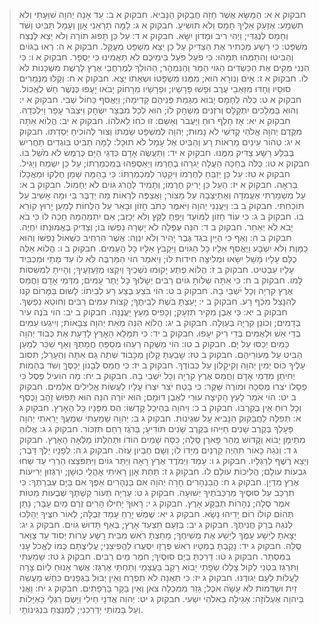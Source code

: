 > חבקוק א א: הַמַּשָּׂא אֲשֶׁר חָזָה חֲבַקּוּק הַנָּבִיא.
> חבקוק א ב: עַד אָנָה יְהוָה שִׁוַּעְתִּי וְלֹא תִשְׁמָע:  אֶזְעַק אֵלֶיךָ חָמָס וְלֹא תוֹשִׁיעַ.
> חבקוק א ג: לָמָּה תַרְאֵנִי אָוֶן וְעָמָל תַּבִּיט וְשֹׁד וְחָמָס לְנֶגְדִּי; וַיְהִי רִיב וּמָדוֹן יִשָּׂא.
> חבקוק א ד: עַל כֵּן תָּפוּג תּוֹרָה וְלֹא יֵצֵא לָנֶצַח מִשְׁפָּט:  כִּי רָשָׁע מַכְתִּיר אֶת הַצַּדִּיק עַל כֵּן יֵצֵא מִשְׁפָּט מְעֻקָּל.
> חבקוק א ה: רְאוּ בַגּוֹיִם וְהַבִּיטוּ וְהִתַּמְּהוּ תְּמָהוּ:  כִּי פֹעַל פֹּעֵל בִּימֵיכֶם לֹא תַאֲמִינוּ כִּי יְסֻפָּר.
> חבקוק א ו: כִּי הִנְנִי מֵקִים אֶת הַכַּשְׂדִּים הַגּוֹי הַמַּר וְהַנִּמְהָר; הַהוֹלֵךְ לְמֶרְחֲבֵי אֶרֶץ לָרֶשֶׁת מִשְׁכָּנוֹת לֹּא לוֹ.
> חבקוק א ז: אָיֹם וְנוֹרָא הוּא; מִמֶּנּוּ מִשְׁפָּטוֹ וּשְׂאֵתוֹ יֵצֵא.
> חבקוק א ח: וְקַלּוּ מִנְּמֵרִים סוּסָיו וְחַדּוּ מִזְּאֵבֵי עֶרֶב וּפָשׁוּ פָּרָשָׁיו; וּפָרָשָׁיו מֵרָחוֹק יָבֹאוּ יָעֻפוּ כְּנֶשֶׁר חָשׁ לֶאֱכוֹל.
> חבקוק א ט: כֻּלֹּה לְחָמָס יָבוֹא מְגַמַּת פְּנֵיהֶם קָדִימָה; וַיֶּאֱסֹף כַּחוֹל שֶׁבִי.
> חבקוק א י: וְהוּא בַּמְּלָכִים יִתְקַלָּס וְרֹזְנִים מִשְׂחָק לוֹ; הוּא לְכָל מִבְצָר יִשְׂחָק וַיִּצְבֹּר עָפָר וַיִּלְכְּדָהּ.
> חבקוק א יא: אָז חָלַף רוּחַ וַיַּעֲבֹר וְאָשֵׁם:  זוּ כֹחוֹ לֵאלֹהוֹ.
> חבקוק א יב: הֲלוֹא אַתָּה מִקֶּדֶם יְהוָה אֱלֹהַי קְדֹשִׁי לֹא נָמוּת; יְהוָה לְמִשְׁפָּט שַׂמְתּוֹ וְצוּר לְהוֹכִיחַ יְסַדְתּוֹ.
> חבקוק א יג: טְהוֹר עֵינַיִם מֵרְאוֹת רָע וְהַבִּיט אֶל עָמָל לֹא תוּכָל:  לָמָּה תַבִּיט בּוֹגְדִים תַּחֲרִישׁ בְּבַלַּע רָשָׁע צַדִּיק מִמֶּנּוּ.
> חבקוק א יד: וַתַּעֲשֶׂה אָדָם כִּדְגֵי הַיָּם כְּרֶמֶשׂ לֹא מֹשֵׁל בּוֹ.
> חבקוק א טו: כֻּלֹּה בְּחַכָּה הֵעֲלָה יְגֹרֵהוּ בְחֶרְמוֹ וְיַאַסְפֵהוּ בְּמִכְמַרְתּוֹ; עַל כֵּן יִשְׂמַח וְיָגִיל.
> חבקוק א טז: עַל כֵּן יְזַבֵּחַ לְחֶרְמוֹ וִיקַטֵּר לְמִכְמַרְתּוֹ:  כִּי בָהֵמָּה שָׁמֵן חֶלְקוֹ וּמַאֲכָלוֹ בְּרִאָה.
> חבקוק א יז: הַעַל כֵּן יָרִיק חֶרְמוֹ; וְתָמִיד לַהֲרֹג גּוֹיִם לֹא יַחְמוֹל.
> חבקוק ב א: עַל מִשְׁמַרְתִּי אֶעֱמֹדָה וְאֶתְיַצְּבָה עַל מָצוֹר; וַאֲצַפֶּה לִרְאוֹת מַה יְדַבֶּר בִּי וּמָה אָשִׁיב עַל תּוֹכַחְתִּי.
> חבקוק ב ב: וַיַּעֲנֵנִי יְהוָה וַיֹּאמֶר כְּתֹב חָזוֹן וּבָאֵר עַל הַלֻּחוֹת לְמַעַן יָרוּץ קוֹרֵא בוֹ.
> חבקוק ב ג: כִּי עוֹד חָזוֹן לַמּוֹעֵד וְיָפֵחַ לַקֵּץ וְלֹא יְכַזֵּב; אִם יִתְמַהְמָהּ חַכֵּה לוֹ כִּי בֹא יָבֹא לֹא יְאַחֵר.
> חבקוק ב ד: הִנֵּה עֻפְּלָה לֹא יָשְׁרָה נַפְשׁוֹ בּוֹ; וְצַדִּיק בֶּאֱמוּנָתוֹ יִחְיֶה.
> חבקוק ב ה: וְאַף כִּי הַיַּיִן בֹּגֵד גֶּבֶר יָהִיר וְלֹא יִנְוֶה:  אֲשֶׁר הִרְחִיב כִּשְׁאוֹל נַפְשׁוֹ וְהוּא כַמָּוֶת וְלֹא יִשְׂבָּע וַיֶּאֱסֹף אֵלָיו כָּל הַגּוֹיִם וַיִּקְבֹּץ אֵלָיו כָּל הָעַמִּים.
> חבקוק ב ו: הֲלוֹא אֵלֶּה כֻלָּם עָלָיו מָשָׁל יִשָּׂאוּ וּמְלִיצָה חִידוֹת לוֹ; וְיֹאמַר הוֹי הַמַּרְבֶּה לֹּא לוֹ עַד מָתַי וּמַכְבִּיד עָלָיו עַבְטִיט.
> חבקוק ב ז: הֲלוֹא פֶתַע יָקוּמוּ נֹשְׁכֶיךָ וְיִקְצוּ מְזַעְזְעֶיךָ; וְהָיִיתָ לִמְשִׁסּוֹת לָמוֹ.
> חבקוק ב ח: כִּי אַתָּה שַׁלּוֹתָ גּוֹיִם רַבִּים יְשָׁלּוּךָ כָּל יֶתֶר עַמִּים; מִדְּמֵי אָדָם וַחֲמַס אֶרֶץ קִרְיָה וְכָל יֹשְׁבֵי בָהּ.
> חבקוק ב ט: הוֹי בֹּצֵעַ בֶּצַע רָע לְבֵיתוֹ:  לָשׂוּם בַּמָּרוֹם קִנּוֹ לְהִנָּצֵל מִכַּף רָע.
> חבקוק ב י: יָעַצְתָּ בֹּשֶׁת לְבֵיתֶךָ; קְצוֹת עַמִּים רַבִּים וְחוֹטֵא נַפְשֶׁךָ.
> חבקוק ב יא: כִּי אֶבֶן מִקִּיר תִּזְעָק; וְכָפִיס מֵעֵץ יַעֲנֶנָּה.
> חבקוק ב יב: הוֹי בֹּנֶה עִיר בְּדָמִים; וְכוֹנֵן קִרְיָה בְּעַוְלָה.
> חבקוק ב יג: הֲלוֹא הִנֵּה מֵאֵת יְהוָה צְבָאוֹת; וְיִיגְעוּ עַמִּים בְּדֵי אֵשׁ וּלְאֻמִּים בְּדֵי רִיק יִעָפוּ.
> חבקוק ב יד: כִּי תִּמָּלֵא הָאָרֶץ לָדַעַת אֶת כְּבוֹד יְהוָה כַּמַּיִם יְכַסּוּ עַל יָם.
> חבקוק ב טו: הוֹי מַשְׁקֵה רֵעֵהוּ מְסַפֵּחַ חֲמָתְךָ וְאַף שַׁכֵּר לְמַעַן הַבִּיט עַל מְעוֹרֵיהֶם.
> חבקוק ב טז: שָׂבַעְתָּ קָלוֹן מִכָּבוֹד שְׁתֵה גַם אַתָּה וְהֵעָרֵל; תִּסּוֹב עָלֶיךָ כּוֹס יְמִין יְהוָה וְקִיקָלוֹן עַל כְּבוֹדֶךָ.
> חבקוק ב יז: כִּי חֲמַס לְבָנוֹן יְכַסֶּךָּ וְשֹׁד בְּהֵמוֹת יְחִיתַן מִדְּמֵי אָדָם וַחֲמַס אֶרֶץ קִרְיָה וְכָל יֹשְׁבֵי בָהּ.
> חבקוק ב יח: מָה הוֹעִיל פֶּסֶל כִּי פְסָלוֹ יֹצְרוֹ מַסֵּכָה וּמוֹרֶה שָּׁקֶר:  כִּי בָטַח יֹצֵר יִצְרוֹ עָלָיו לַעֲשׂוֹת אֱלִילִים אִלְּמִים.
> חבקוק ב יט: הוֹי אֹמֵר לָעֵץ הָקִיצָה עוּרִי לְאֶבֶן דּוּמָם; הוּא יוֹרֶה הִנֵּה הוּא תָּפוּשׂ זָהָב וָכֶסֶף וְכָל רוּחַ אֵין בְּקִרְבּוֹ.
> חבקוק ב כ: וַיהוָה בְּהֵיכַל קָדְשׁוֹ:  הַס מִפָּנָיו כָּל הָאָרֶץ.
> חבקוק ג א: תְּפִלָּה לַחֲבַקּוּק הַנָּבִיא עַל שִׁגְיֹנוֹת.
> חבקוק ג ב: יְהוָה שָׁמַעְתִּי שִׁמְעֲךָ יָרֵאתִי יְהוָה פָּעָלְךָ בְּקֶרֶב שָׁנִים חַיֵּיהוּ בְּקֶרֶב שָׁנִים תּוֹדִיעַ; בְּרֹגֶז רַחֵם תִּזְכּוֹר.
> חבקוק ג ג: אֱלוֹהַּ מִתֵּימָן יָבוֹא וְקָדוֹשׁ מֵהַר פָּארָן סֶלָה; כִּסָּה שָׁמַיִם הוֹדוֹ וּתְהִלָּתוֹ מָלְאָה הָאָרֶץ.
> חבקוק ג ד: וְנֹגַהּ כָּאוֹר תִּהְיֶה קַרְנַיִם מִיָּדוֹ לוֹ; וְשָׁם חֶבְיוֹן עֻזֹּה.
> חבקוק ג ה: לְפָנָיו יֵלֶךְ דָּבֶר; וְיֵצֵא רֶשֶׁף לְרַגְלָיו.
> חבקוק ג ו: עָמַד וַיְמֹדֶד אֶרֶץ רָאָה וַיַּתֵּר גּוֹיִם וַיִּתְפֹּצְצוּ הַרְרֵי עַד שַׁחוּ גִּבְעוֹת עוֹלָם; הֲלִיכוֹת עוֹלָם לוֹ.
> חבקוק ג ז: תַּחַת אָוֶן רָאִיתִי אָהֳלֵי כוּשָׁן; יִרְגְּזוּן יְרִיעוֹת אֶרֶץ מִדְיָן.
> חבקוק ג ח: הֲבִנְהָרִים חָרָה יְהוָה אִם בַּנְּהָרִים אַפֶּךָ אִם בַּיָּם עֶבְרָתֶךָ:  כִּי תִרְכַּב עַל סוּסֶיךָ מַרְכְּבֹתֶיךָ יְשׁוּעָה.
> חבקוק ג ט: עֶרְיָה תֵעוֹר קַשְׁתֶּךָ שְׁבֻעוֹת מַטּוֹת אֹמֶר סֶלָה; נְהָרוֹת תְּבַקַּע אָרֶץ.
> חבקוק ג י: רָאוּךָ יָחִילוּ הָרִים זֶרֶם מַיִם עָבָר; נָתַן תְּהוֹם קוֹלוֹ רוֹם יָדֵיהוּ נָשָׂא.
> חבקוק ג יא: שֶׁמֶשׁ יָרֵחַ עָמַד זְבֻלָה; לְאוֹר חִצֶּיךָ יְהַלֵּכוּ לְנֹגַהּ בְּרַק חֲנִיתֶךָ.
> חבקוק ג יב: בְּזַעַם תִּצְעַד אָרֶץ; בְּאַף תָּדוּשׁ גּוֹיִם.
> חבקוק ג יג: יָצָאתָ לְיֵשַׁע עַמֶּךָ לְיֵשַׁע אֶת מְשִׁיחֶךָ; מָחַצְתָּ רֹּאשׁ מִבֵּית רָשָׁע עָרוֹת יְסוֹד עַד צַוָּאר סֶלָה.
> חבקוק ג יד: נָקַבְתָּ בְמַטָּיו רֹאשׁ פְּרָזָו יִסְעֲרוּ לַהֲפִיצֵנִי; עֲלִיצֻתָם כְּמוֹ לֶאֱכֹל עָנִי בַּמִּסְתָּר.
> חבקוק ג טו: דָּרַכְתָּ בַיָּם סוּסֶיךָ; חֹמֶר מַיִם רַבִּים.
> חבקוק ג טז: שָׁמַעְתִּי וַתִּרְגַּז בִּטְנִי לְקוֹל צָלְלוּ שְׂפָתַי יָבוֹא רָקָב בַּעֲצָמַי וְתַחְתַּי אֶרְגָּז:  אֲשֶׁר אָנוּחַ לְיוֹם צָרָה לַעֲלוֹת לְעַם יְגוּדֶנּוּ.
> חבקוק ג יז: כִּי תְאֵנָה לֹא תִפְרָח וְאֵין יְבוּל בַּגְּפָנִים כִּחֵשׁ מַעֲשֵׂה זַיִת וּשְׁדֵמוֹת לֹא עָשָׂה אֹכֶל; גָּזַר מִמִּכְלָה צֹאן וְאֵין בָּקָר בָּרְפָתִים.
> חבקוק ג יח: וַאֲנִי בַּיהוָה אֶעְלוֹזָה:  אָגִילָה בֵּאלֹהֵי יִשְׁעִי.
> חבקוק ג יט: יְהוִה אֲדֹנָי חֵילִי וַיָּשֶׂם רַגְלַי כָּאַיָּלוֹת וְעַל בָּמוֹתַי יַדְרִכֵנִי; לַמְנַצֵּחַ בִּנְגִינוֹתָי.
